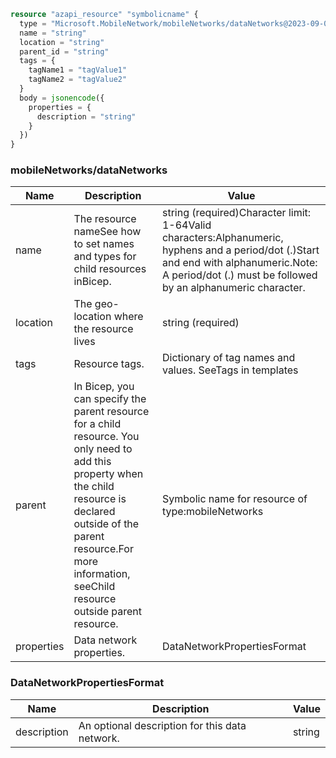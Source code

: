 ```terraform
resource "azapi_resource" "symbolicname" {
  type = "Microsoft.MobileNetwork/mobileNetworks/dataNetworks@2023-09-01"
  name = "string"
  location = "string"
  parent_id = "string"
  tags = {
    tagName1 = "tagValue1"
    tagName2 = "tagValue2"
  }
  body = jsonencode({
    properties = {
      description = "string"
    }
  })
}

```

### mobileNetworks/dataNetworks

| Name | Description | Value |
|-|-|-|
| name | The resource nameSee how to set names and types for child resources inBicep. | string (required)Character limit: 1-64Valid characters:Alphanumeric, hyphens and a period/dot (.)Start and end with alphanumeric.Note: A period/dot (.) must be followed by an alphanumeric character. |
| location | The geo-location where the resource lives | string (required) |
| tags | Resource tags. | Dictionary of tag names and values. SeeTags in templates |
| parent | In Bicep, you can specify the parent resource for a child resource. You only need to add this property when the child resource is declared outside of the parent resource.For more information, seeChild resource outside parent resource. | Symbolic name for resource of type:mobileNetworks |
| properties | Data network properties. | DataNetworkPropertiesFormat |


### DataNetworkPropertiesFormat

| Name | Description | Value |
|-|-|-|
| description | An optional description for this data network. | string |


